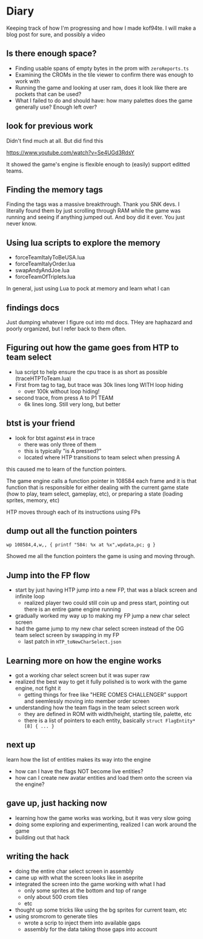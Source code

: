 # Diary

Keeping track of how I'm progressing and how I made kof94te. I will make a blog post for sure, and possibly a video

## Is there enough space?

- Finding usable spans of empty bytes in the prom with `zeroReports.ts`
- Examining the CROMs in the tile viewer to confirm there was enough to work with
- Running the game and looking at user ram, does it look like there are pockets that can be used?
- What I failed to do and should have: how many palettes does the game generally use? Enough left over?

## look for previous work

Didn't find much at all. But did find this

https://www.youtube.com/watch?v=Se4UGd3RdsY

It showed the game's engine is flexible enough to (easily) support editted teams.

## Finding the memory tags

Finding the tags was a massive breakthrough. Thank you SNK devs. I literally found them by just scrolling through RAM while the game was running and seeing if anything jumped out. And boy did it ever. You just never know.

## Using lua scripts to explore the memory

- forceTeamItalyToBeUSA.lua
- forceTeamItalyOrder.lua
- swapAndyAndJoe.lua
- forceTeamOfTriplets.lua

In general, just using Lua to pock at memory and learn what I can

## findings docs

Just dumping whatever I figure out into md docs. THey are haphazard and poorly organized, but I refer back to them often.

## Figuring out how the game goes from HTP to team select

- lua script to help ensure the cpu trace is as short as possible (traceHTPToTeam.lua)
- First from tag to tag, but trace was 30k lines long WITH loop hiding
  - over 100k without loop hiding!
- second trace, from press A to P1 TEAM
  - 6k lines long. Still very long, but better

## btst is your friend

- look for btst against `#$4` in trace
  - there was only three of them
  - this is typically "is A pressed?"
  - located where HTP transitions to team select when pressing A

this caused me to learn of the function pointers.

The game engine calls a function pointer in 108584 each frame and it is that function that is responsible for either dealing with the current game state (how to play, team select, gameplay, etc), or preparing a state (loading sprites, memory, etc)

HTP moves through each of its instructions using FPs

## dump out all the function pointers

`wp 108584,4,w,, { printf "584: %x at %x",wpdata,pc; g }`

Showed me all the function pointers the game is using and moving through.

## Jump into the FP flow

- start by just having HTP jump into a new FP, that was a black screen and infinite loop
  - realized player two could still coin up and press start, pointing out there is an entire game engine running
- gradually worked my way up to making my FP jump a new char select screen
- had the game jump to my new char select screen instead of the OG team select screen by swapping in my FP
  - last patch in `HTP_toNewCharSelect.json`

## Learning more on how the engine works

- got a working char select screen but it was super raw
- realized the best way to get it fully polished is to work with the game engine, not fight it
  - getting things for free like "HERE COMES CHALLENGER" support and seemlessly moving into member order screen
- understanding how the team flags in the team select screen work
  - they are defined in ROM with width/height, starting tile, palette, etc
  - there is a list of pointers to each entity, basically `struct FlagEntity*[8] { ... }`

## next up

learn how the list of entities makes its way into the engine

- how can I have the flags NOT become live entities?
- how can I create new avatar entities and load them onto the screen via the engine?

## gave up, just hacking now

- learning how the game works was working, but it was very slow going
- doing some exploring and experimenting, realized I can work around the game
- building out that hack

## writing the hack

- doing the entire char select screen in assembly
- came up with what the screen looks like in aseprite
- integrated the screen into the game working with what I had
  - only some sprites at the bottom and top of range
  - only about 500 crom tiles
  - etc
- thought up some tricks like using the bg sprites for current team, etc
- using sromcrom to generate tiles
  - wrote a scrip to inject them into available gaps
  - assembly for the data taking those gaps into account
